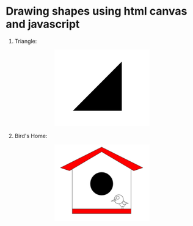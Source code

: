 # Drawing shapes using html canvas and javascript

1. Triangle:                                                                               
<p align="center">                                                                           
  <img src="triangle.png" width=250 height=200>                                               
</p>                                                                                       

2. Bird's Home:
<p align="center">
<img src="home.png" width=250 height=200>
</p>
